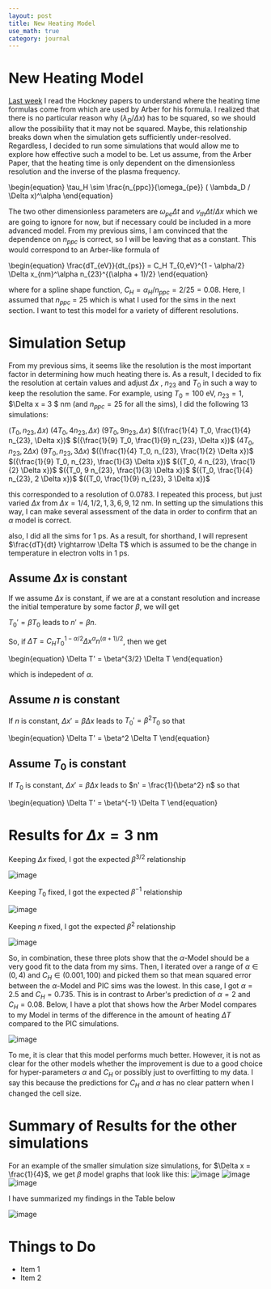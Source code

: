 ```yaml
---
layout: post
title: New Heating Model
use_math: true
category: journal
---
```


# New Heating Model

[Last week](https://ronak-n-desai.github.io/osunotebook/22sum7/) I read the Hockney papers to understand where the heating time formulas come from which are used by Arber for his formula. I realized that there is no particular reason why $(\lambda_D / \Delta x)$ has to be squared, so we should allow the possibility that it may not be squared. Maybe, this relationship breaks down when the simulation gets sufficiently under-resolved. Regardless, I decided to run some simulations that would allow me to explore how effective such a model to be. Let us assume, from the Arber Paper, that the heating time is only dependent on the dimensionless resolution and the inverse of the plasma frequency.

\begin{equation} \tau_H \sim \frac{n_{ppc}}{\omega_{pe}} ( \lambda_D / \Delta x)^\alpha \end{equation}

The two other dimensionless parameters are $\omega_{pe} \Delta t$ and $v_{th} \Delta t / \Delta x$ which we are going to ignore for now, but if necessary could be included in a more advanced model. From my previous sims, I am convinced that the dependence on $n_{ppc}$ is correct, so I will be leaving that as a constant. This would correspond to an Arber-like formula of 

\begin{equation}
\frac{dT_{eV}}{dt_{ps}} = C_H T_{0,eV}^{1 - \alpha/2} \Delta x_{nm}^\alpha n_{23}^{(\alpha + 1)/2}
\end{equation}

where for a spline shape function, $C_H = \alpha_{H} / n_{ppc} = 2/25 = 0.08$. Here, I assumed that $n_{ppc}$ = 25 which is what I used for the sims in the next section. I want to test this model for a variety of different resolutions. 

# Simulation Setup
From my previous sims, it seems like the resolution is the most important factor in determining how much heating there is. As a result, I decided to fix the resolution at certain values and adjust $\Delta x$ , $n_{23}$ and $T_0$ in such a way to keep the resolution the same. For example, using $T_0 = 100$ eV, $n_{23} = 1$, $\Delta x = 3 $ nm (and $n_{ppc} = 25$ for all the sims), I did the following 13 simulations:

$({T_0, n_{23}, \Delta x})$
$({4 T_0, 4 n_{23}, \Delta x})$
$({9 T_0, 9 n_{23}, \Delta x})$
$({\frac{1}{4} T_0, \frac{1}{4} n_{23}, \Delta x})$
$({\frac{1}{9} T_0, \frac{1}{9} n_{23}, \Delta x})$
$({4 T_0, n_{23}, 2 \Delta x})$
$({9 T_0, n_{23}, 3 \Delta x})$
$({\frac{1}{4} T_0, n_{23}, \frac{1}{2} \Delta x})$
$({\frac{1}{9} T_0, n_{23}, \frac{1}{3} \Delta x})$
$({T_0, 4 n_{23}, \frac{1}{2} \Delta x})$
$({T_0, 9 n_{23}, \frac{1}{3} \Delta x})$
$({T_0, \frac{1}{4} n_{23}, 2 \Delta x})$
$({T_0, \frac{1}{9} n_{23}, 3 \Delta x})$

this corresponded to a resolution of $0.0783$. I repeated this process, but just varied $\Delta x$ from $\Delta x = {1/4, 1/2, 1, 3, 6, 9, 12}$ nm. In setting up the simulations this way, I can make several assessment of the data in order to confirm that an $\alpha$ model is correct. 

also, I did all the sims for 1 ps. As a result, for shorthand, I will represent $\frac{dT}{dt} \rightarrow \Delta T$ which is assumed to be the change in temperature in electron volts in 1 ps. 

## Assume $\Delta x$ is constant

If we assume $\Delta x$ is constant, if we are at a constant resolution and increase the initial temperature by some factor $\beta$, we will get 

$T_0' =  \beta T_0$ leads to $n' = \beta n$. 

So, if $\Delta T = C_H T_0^{1 - \alpha/2} \Delta x^\alpha n^{(\alpha+1)/2}$, then we get 

\begin{equation}
\Delta T' = \beta^{3/2} \Delta T
\end{equation}

which is indepedent of $\alpha$. 

## Assume $n$ is constant

If $n$ is constant, $\Delta x' = \beta \Delta x$ leads to $T_0' = \beta^2 T_0$ so that

\begin{equation}
\Delta T' = \beta^2 \Delta T
\end{equation}


## Assume $T_0$ is constant

If $T_0$ is constant, $\Delta x' = \beta \Delta x$ leads to $n' = \frac{1}{\beta^2} n$ so that

\begin{equation}
\Delta T' = \beta^{-1} \Delta T
\end{equation}

# Results for $\Delta x = 3$ nm

Keeping $\Delta x$ fixed, I got the expected $\beta^{3/2}$ relationship

![image](https://user-images.githubusercontent.com/98538788/186721246-263e5370-7f79-4f36-ba35-c80c8eedc8a9.png)

Keeping $T_0$ fixed, I got the expected $\beta^{-1}$ relationship

![image](https://user-images.githubusercontent.com/98538788/186721452-cbfe05ab-6201-45c2-9d6d-6d872b5f9113.png)

Keeping $n$ fixed, I got the expected $\beta^2$ relationship

![image](https://user-images.githubusercontent.com/98538788/186721536-3ea3d6c5-426b-4df3-8912-d6ac6763bf0f.png)

So, in combination, these three plots show that the $\alpha$-Model should be a very good fit to the data from my sims. Then, I iterated over a range of $\alpha \in ({0, 4})$ and $C_H \in ({0.001, 100})$ and picked them so that mean squared error between the $\alpha$-Model and PIC sims was the lowest. In this case, I got $\alpha = 2.5$ and $C_H = 0.735$. This is in contrast to Arber's prediction of $\alpha = 2$ and $C_H = 0.08$. Below, I have a plot that shows how the Arber Model compares to my Model in terms of the difference in the amount of heating $\Delta T$ compared to the PIC simulations. 

![image](https://user-images.githubusercontent.com/98538788/186722540-4892e15a-7741-48c9-9449-acf6a1bd7957.png)

To me, it is clear that this model performs much better. However, it is not as clear for the other models whether the improvement is due to a good choice for hyper-parameters $\alpha$ and $C_H$ or possibly just to overfitting to my data. I say this because the predictions for $C_H$ and $\alpha$ has no clear pattern when I changed the cell size. 

# Summary of Results for the other simulations

For an example of the smaller simulation size simulations, for $\Delta x = \frac{1}{4}$, we get $\beta$ model graphs that look like this:
![image](https://user-images.githubusercontent.com/98538788/186909961-942049e4-159f-4109-891a-d6c76ac48d48.png)
![image](https://user-images.githubusercontent.com/98538788/186909994-6568a98d-4237-4e9a-bcf0-f758e37673fb.png)
![image](https://user-images.githubusercontent.com/98538788/186910012-7d1adb35-99aa-4913-923d-69901906308d.png)


I have summarized my findings in the Table below

![image](https://user-images.githubusercontent.com/98538788/186908564-a9669446-2036-4484-95dc-ddabf16a6c3e.png)

# Things to Do
- Item 1
- Item 2
